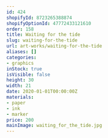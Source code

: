 ```yaml
---
id: 424
shopifyId: 8723265388874
shopifyOptionId: 47772433121610
order: 158
title: Waiting for the tide
slug: waiting-for-the-tide
url: art-works/waiting-for-the-tide
aliases: []
categories:
- graphics
inStock: true
isVisible: false
height: 30
width: 21
date: 2020-01-01T00:00:00Z
materials:
- paper
- ink
- marker
price: 200
mainImage: waiting_for_the_tide.jpg
---
```

